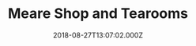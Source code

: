 ---
date: 2018-08-27T13:07:02.000Z
title: Meare Shop and Tearooms
latitude: 52.17879265737611
longitude: 1.6134993910137936
url: http://meareshop.co.uk/tearoom.html
category: checkin
---